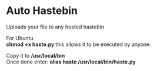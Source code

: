 # Auto Hastebin
Uploads your file to any hosted hastebin

For Ubuntu <br>
<strong> chmod +x haste.py </strong>this allows it to be executed by anyone.

Copy it to <strong>/usr/local/bin</strong> <br>Once done enter: <strong>alias haste /usr/local/bin/haste.py</strong>



